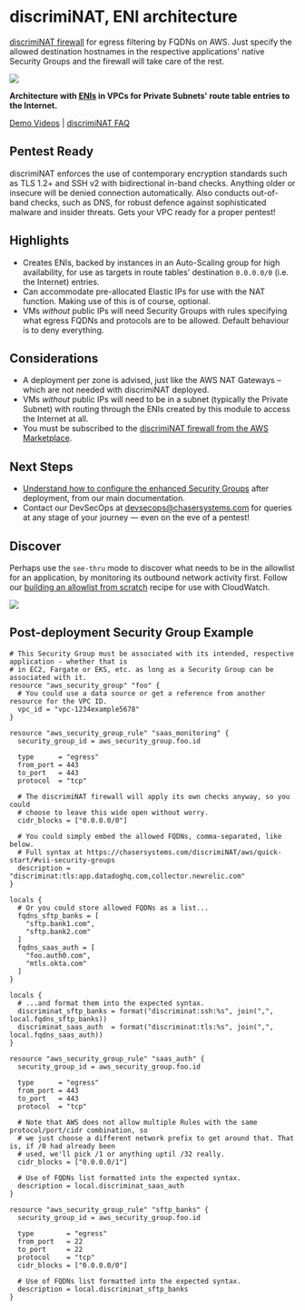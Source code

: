 # discrimiNAT, ENI architecture

[discrimiNAT firewall](https://chasersystems.com/discrimiNAT/) for egress filtering by FQDNs on AWS. Just specify the allowed destination hostnames in the respective applications' native Security Groups and the firewall will take care of the rest.

![](https://chasersystems.com/media/aws-protocol-tls.gif)

**Architecture with [ENIs](https://docs.aws.amazon.com/AWSEC2/latest/UserGuide/using-eni.html) in VPCs for Private Subnets' route table entries to the Internet.**

[Demo Videos](https://chasersystems.com/discrimiNAT/demo/) | [discrimiNAT FAQ](https://chasersystems.com/discrimiNAT/faq/)

## Pentest Ready

discrimiNAT enforces the use of contemporary encryption standards such as TLS 1.2+ and SSH v2 with bidirectional in-band checks. Anything older or insecure will be denied connection automatically. Also conducts out-of-band checks, such as DNS, for robust defence against sophisticated malware and insider threats. Gets your VPC ready for a proper pentest!

## Highlights

* Creates ENIs, backed by instances in an Auto-Scaling group for high availability, for use as targets in route tables' destination `0.0.0.0/0` (i.e. the Internet) entries.
* Can accommodate pre-allocated Elastic IPs for use with the NAT function. Making use of this is of course, optional.
* VMs _without_ public IPs will need Security Groups with rules specifying what egress FQDNs and protocols are to be allowed. Default behaviour is to deny everything.

## Considerations

* A deployment per zone is advised, just like the AWS NAT Gateways – which are not needed with discrimiNAT deployed.
* VMs _without_ public IPs will need to be in a subnet (typically the Private Subnet) with routing through the ENIs created by this module to access the Internet at all.
* You must be subscribed to the [discrimiNAT firewall from the AWS Marketplace](https://aws.amazon.com/marketplace/pp/B07YLBH34R?ref=_ptnr_gthb).

## Next Steps

* [Understand how to configure the enhanced Security Groups](https://chasersystems.com/discrimiNAT/aws/config-ref/) after deployment, from our main documentation.
* Contact our DevSecOps at devsecops@chasersystems.com for queries at any stage of your journey — even on the eve of a pentest!

## Discover

Perhaps use the `see-thru` mode to discover what needs to be in the allowlist for an application, by monitoring its outbound network activity first. Follow our [building an allowlist from scratch](https://chasersystems.com/discrimiNAT/aws/logs-ref/#building-an-allowlist-from-scratch) recipe for use with CloudWatch.

![](https://chasersystems.com/media/aws-see-thru.gif)

## Post-deployment Security Group Example

```hcl
# This Security Group must be associated with its intended, respective application - whether that is
# in EC2, Fargate or EKS, etc. as long as a Security Group can be associated with it.
resource "aws_security_group" "foo" {
  # You could use a data source or get a reference from another resource for the VPC ID.
  vpc_id = "vpc-1234example5678"
}

resource "aws_security_group_rule" "saas_monitoring" {
  security_group_id = aws_security_group.foo.id

  type      = "egress"
  from_port = 443
  to_port   = 443
  protocol  = "tcp"

  # The discrimiNAT firewall will apply its own checks anyway, so you could
  # choose to leave this wide open without worry.
  cidr_blocks = ["0.0.0.0/0"]

  # You could simply embed the allowed FQDNs, comma-separated, like below.
  # Full syntax at https://chasersystems.com/discrimiNAT/aws/quick-start/#vii-security-groups
  description = "discriminat:tls:app.datadoghq.com,collector.newrelic.com"
}

locals {
  # Or you could store allowed FQDNs as a list...
  fqdns_sftp_banks = [
    "sftp.bank1.com",
    "sftp.bank2.com"
  ]
  fqdns_saas_auth = [
    "foo.auth0.com",
    "mtls.okta.com"
  ]
}

locals {
  # ...and format them into the expected syntax.
  discriminat_sftp_banks = format("discriminat:ssh:%s", join(",", local.fqdns_sftp_banks))
  discriminat_saas_auth  = format("discriminat:tls:%s", join(",", local.fqdns_saas_auth))
}

resource "aws_security_group_rule" "saas_auth" {
  security_group_id = aws_security_group.foo.id

  type      = "egress"
  from_port = 443
  to_port   = 443
  protocol  = "tcp"

  # Note that AWS does not allow multiple Rules with the same protocol/port/cidr combination, so
  # we just choose a different network prefix to get around that. That is, if /0 had already been
  # used, we'll pick /1 or anything uptil /32 really.
  cidr_blocks = ["0.0.0.0/1"]

  # Use of FQDNs list formatted into the expected syntax.
  description = local.discriminat_saas_auth
}

resource "aws_security_group_rule" "sftp_banks" {
  security_group_id = aws_security_group.foo.id

  type        = "egress"
  from_port   = 22
  to_port     = 22
  protocol    = "tcp"
  cidr_blocks = ["0.0.0.0/0"]

  # Use of FQDNs list formatted into the expected syntax.
  description = local.discriminat_sftp_banks
}
```
